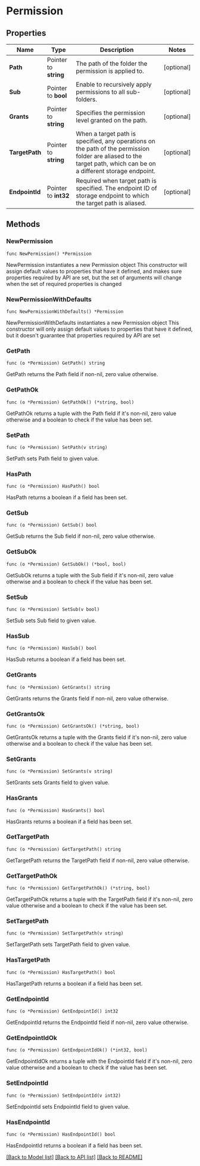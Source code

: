 # Permission

## Properties

Name | Type | Description | Notes
------------ | ------------- | ------------- | -------------
**Path** | Pointer to **string** | The path of the folder the permission is applied to. | [optional] 
**Sub** | Pointer to **bool** | Enable to recursively apply permissions to all sub-folders. | [optional] 
**Grants** | Pointer to **string** | Specifies the permission level granted on the path. | [optional] 
**TargetPath** | Pointer to **string** | When a target path is specified, any operations on the path of the permission folder are aliased to the target path, which can be on a different storage endpoint. | [optional] 
**EndpointId** | Pointer to **int32** | Required when target path is specified. The endpoint ID of storage endpoint to which the target path is aliased. | [optional] 

## Methods

### NewPermission

`func NewPermission() *Permission`

NewPermission instantiates a new Permission object
This constructor will assign default values to properties that have it defined,
and makes sure properties required by API are set, but the set of arguments
will change when the set of required properties is changed

### NewPermissionWithDefaults

`func NewPermissionWithDefaults() *Permission`

NewPermissionWithDefaults instantiates a new Permission object
This constructor will only assign default values to properties that have it defined,
but it doesn't guarantee that properties required by API are set

### GetPath

`func (o *Permission) GetPath() string`

GetPath returns the Path field if non-nil, zero value otherwise.

### GetPathOk

`func (o *Permission) GetPathOk() (*string, bool)`

GetPathOk returns a tuple with the Path field if it's non-nil, zero value otherwise
and a boolean to check if the value has been set.

### SetPath

`func (o *Permission) SetPath(v string)`

SetPath sets Path field to given value.

### HasPath

`func (o *Permission) HasPath() bool`

HasPath returns a boolean if a field has been set.

### GetSub

`func (o *Permission) GetSub() bool`

GetSub returns the Sub field if non-nil, zero value otherwise.

### GetSubOk

`func (o *Permission) GetSubOk() (*bool, bool)`

GetSubOk returns a tuple with the Sub field if it's non-nil, zero value otherwise
and a boolean to check if the value has been set.

### SetSub

`func (o *Permission) SetSub(v bool)`

SetSub sets Sub field to given value.

### HasSub

`func (o *Permission) HasSub() bool`

HasSub returns a boolean if a field has been set.

### GetGrants

`func (o *Permission) GetGrants() string`

GetGrants returns the Grants field if non-nil, zero value otherwise.

### GetGrantsOk

`func (o *Permission) GetGrantsOk() (*string, bool)`

GetGrantsOk returns a tuple with the Grants field if it's non-nil, zero value otherwise
and a boolean to check if the value has been set.

### SetGrants

`func (o *Permission) SetGrants(v string)`

SetGrants sets Grants field to given value.

### HasGrants

`func (o *Permission) HasGrants() bool`

HasGrants returns a boolean if a field has been set.

### GetTargetPath

`func (o *Permission) GetTargetPath() string`

GetTargetPath returns the TargetPath field if non-nil, zero value otherwise.

### GetTargetPathOk

`func (o *Permission) GetTargetPathOk() (*string, bool)`

GetTargetPathOk returns a tuple with the TargetPath field if it's non-nil, zero value otherwise
and a boolean to check if the value has been set.

### SetTargetPath

`func (o *Permission) SetTargetPath(v string)`

SetTargetPath sets TargetPath field to given value.

### HasTargetPath

`func (o *Permission) HasTargetPath() bool`

HasTargetPath returns a boolean if a field has been set.

### GetEndpointId

`func (o *Permission) GetEndpointId() int32`

GetEndpointId returns the EndpointId field if non-nil, zero value otherwise.

### GetEndpointIdOk

`func (o *Permission) GetEndpointIdOk() (*int32, bool)`

GetEndpointIdOk returns a tuple with the EndpointId field if it's non-nil, zero value otherwise
and a boolean to check if the value has been set.

### SetEndpointId

`func (o *Permission) SetEndpointId(v int32)`

SetEndpointId sets EndpointId field to given value.

### HasEndpointId

`func (o *Permission) HasEndpointId() bool`

HasEndpointId returns a boolean if a field has been set.


[[Back to Model list]](../README.md#documentation-for-models) [[Back to API list]](../README.md#documentation-for-api-endpoints) [[Back to README]](../README.md)


